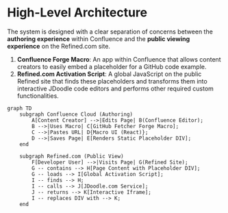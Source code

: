 # High-Level Architecture

The system is designed with a clear separation of concerns between the **authoring experience** within Confluence and the **public viewing experience** on the Refined.com site.

1.  **Confluence Forge Macro**: An app within Confluence that allows content creators to easily embed a placeholder for a GitHub code example.
2.  **Refined.com Activation Script**: A global JavaScript on the public Refined site that finds these placeholders and transforms them into interactive JDoodle code editors and performs other required custom functionalities.

```mermaid
graph TD
    subgraph Confluence Cloud (Authoring)
        A[Content Creator] -->|Edits Page| B(Confluence Editor);
        B -->|Uses Macro| C[GitHub Fetcher Forge Macro];
        C -->|Pastes URL| D{Macro UI (React)};
        D -->|Saves Page| E[Renders Static Placeholder DIV];
    end

    subgraph Refined.com (Public View)
        F[Developer User] -->|Visits Page| G(Refined Site);
        G -- contains --> H[Page Content with Placeholder DIV];
        G -- loads --> I[Global Activation Script];
        I -- finds --> H;
        I -- calls --> J[JDoodle.com Service];
        J -- returns --> K[Interactive Iframe];
        I -- replaces DIV with --> K;
    end
```